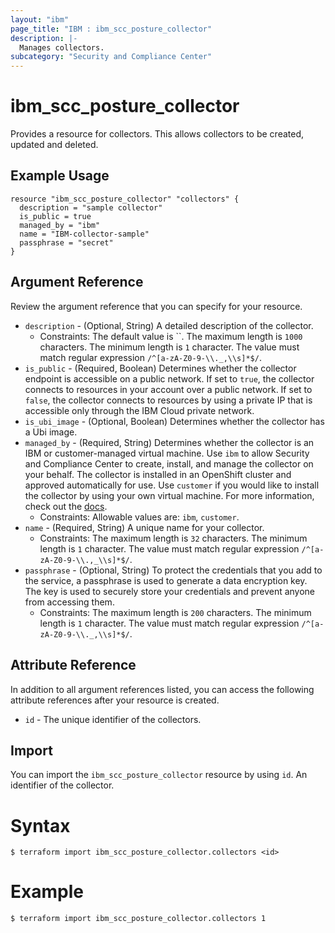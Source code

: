 ```yaml
---
layout: "ibm"
page_title: "IBM : ibm_scc_posture_collector"
description: |-
  Manages collectors.
subcategory: "Security and Compliance Center"
---
```


# ibm_scc_posture_collector

Provides a resource for collectors. This allows collectors to be created, updated and deleted.

## Example Usage

```hcl
resource "ibm_scc_posture_collector" "collectors" {
  description = "sample collector"
  is_public = true
  managed_by = "ibm"
  name = "IBM-collector-sample"
  passphrase = "secret"
}
```

## Argument Reference

Review the argument reference that you can specify for your resource.

* `description` - (Optional, String) A detailed description of the collector.
  * Constraints: The default value is ``. The maximum length is `1000` characters. The minimum length is `1` character. The value must match regular expression `/^[a-zA-Z0-9-\\._,\\s]*$/`.
* `is_public` - (Required, Boolean) Determines whether the collector endpoint is accessible on a public network. If set to `true`, the collector connects to resources in your account over a public network. If set to `false`, the collector connects to resources by using a private IP that is accessible only through the IBM Cloud private network.
* `is_ubi_image` - (Optional, Boolean) Determines whether the collector has a Ubi image.
* `managed_by` - (Required, String) Determines whether the collector is an IBM or customer-managed virtual machine. Use `ibm` to allow Security and Compliance Center to create, install, and manage the collector on your behalf. The collector is installed in an OpenShift cluster and approved automatically for use. Use `customer` if you would like to install the collector by using your own virtual machine. For more information, check out the [docs](https://cloud.ibm.com/docs/security-compliance?topic=security-compliance-collector).
  * Constraints: Allowable values are: `ibm`, `customer`.
* `name` - (Required, String) A unique name for your collector.
  * Constraints: The maximum length is `32` characters. The minimum length is `1` character. The value must match regular expression `/^[a-zA-Z0-9-\\.,_\\s]*$/`.
* `passphrase` - (Optional, String) To protect the credentials that you add to the service, a passphrase is used to generate a data encryption key. The key is used to securely store your credentials and prevent anyone from accessing them.
  * Constraints: The maximum length is `200` characters. The minimum length is `1` character. The value must match regular expression `/^[a-zA-Z0-9-\\._,\\s]*$/`.

## Attribute Reference

In addition to all argument references listed, you can access the following attribute references after your resource is created.

* `id` - The unique identifier of the collectors.

## Import

You can import the `ibm_scc_posture_collector` resource by using `id`. An identifier of the collector.

# Syntax
```
$ terraform import ibm_scc_posture_collector.collectors <id>
```

# Example
```
$ terraform import ibm_scc_posture_collector.collectors 1
```
